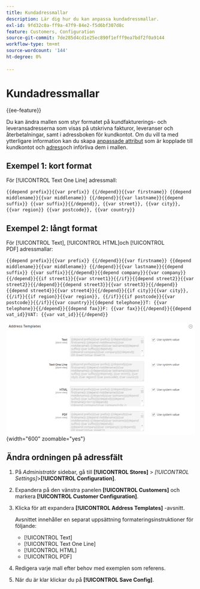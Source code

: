 ```yaml
---
title: Kundadressmallar
description: Lär dig hur du kan anpassa kundadressmallar.
exl-id: 9fd32c0a-ff9a-47f9-84e2-f5d6bf307d8c
feature: Customers, Configuration
source-git-commit: 7de285d4cd1e25ec890f1efff9ea7bdf2f0a9144
workflow-type: tm+mt
source-wordcount: '144'
ht-degree: 0%

---
```


# Kundadressmallar

{{ee-feature}}

Du kan ändra mallen som styr formatet på kundfakturerings- och leveransadresserna som visas på utskrivna fakturor, leveranser och återbetalningar, samt i adressboken för kundkontot. Om du vill ta med ytterligare information kan du skapa [anpassade attribut](attribute-properties.md) som är kopplade till kundkontot och [adress](address-attributes.md)och införliva dem i mallen.

## Exempel 1: kort format

För [!UICONTROL Text One Line] adressmall:

```text
{{depend prefix}}{{var prefix}} {{/depend}}{{var firstname}} {{depend middlename}}{{var middlename}} {{/depend}}{{var lastname}}{{depend suffix}} {{var suffix}}{{/depend}}, {{var street}}, {{var city}}, {{var region}} {{var postcode}}, {{var country}}
```

## Exempel 2: långt format

För [!UICONTROL Text], [!UICONTROL HTML]och [!UICONTROL PDF] adressmallar:

```text
{{depend prefix}}{{var prefix}} {{/depend}}{{var firstname}} {{depend middlename}}{{var middlename}} {{/depend}}{{var lastname}}{{depend suffix}} {{var suffix}}{{/depend}}{{depend company}}{{var company}}{{/depend}}{{if street1}}{{var street1}}{{/if}}{{depend street2}}{{var street2}}{{/depend}}{{depend street3}}{{var street3}}{{/depend}}{{depend street4}}{{var street4}}{{/depend}}{{if city}}{{var city}},  {{/if}}{{if region}}{{var region}}, {{/if}}{{if postcode}}{{var postcode}}{{/if}}{{var country}}{{depend telephone}}T: {{var telephone}}{{/depend}}{{depend fax}}F: {{var fax}}{{/depend}}{{depend vat_id}}VAT: {{var vat_id}}{{/depend}}
```

![Kundadressmallar](../configuration-reference/customers/assets/customer-configuration-address-templates.png){width="600" zoomable="yes"}

## Ändra ordningen på adressfält

1. På _Administratör_ sidebar, gå till **[!UICONTROL Stores]** > _[!UICONTROL Settings]_>**[!UICONTROL Configuration]**.

1. Expandera på den vänstra panelen **[!UICONTROL Customers]** och markera **[!UICONTROL Customer Configuration]**.

1. Klicka för att expandera **[!UICONTROL Address Templates]** -avsnitt.

   Avsnittet innehåller en separat uppsättning formateringsinstruktioner för följande:

   - [!UICONTROL Text]
   - [!UICONTROL Text One Line]
   - [!UICONTROL HTML]
   - [!UICONTROL PDF]

1. Redigera varje mall efter behov med exemplen som referens.

1. När du är klar klickar du på **[!UICONTROL Save Config]**.
